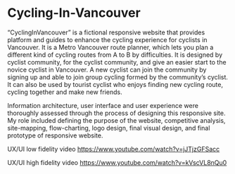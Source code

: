 # Cycling-In-Vancouver

“CyclingInVancouver” is a fictional responsive website that provides platform and guides to enhance the cycling experience for cyclists in Vancouver. It is a Metro Vancouver route planner, which lets you plan a different kind of cycling routes from A to B by difficulties. It is designed by cyclist community, for the cyclist community, and give an easier start to the novice cyclist in Vancouver. A new cyclist can join the community by signing up and able to join group cycling formed by the community’s cyclist. It can also be used by tourist cyclist who enjoys finding new cycling route, cycling together and make new friends.

Information architecture, user interface and user experience were thoroughly assessed through the process of designing this responsive site. My role included defining the purpose of the website, competitive analysis, site-mapping, flow-charting, logo design, final visual design, and final prototype of responsive website.

UX/UI low fidelity video
https://www.youtube.com/watch?v=jJTjzGFSacc

UX/UI high fidelity video
https://www.youtube.com/watch?v=kVscVL8nQu0
